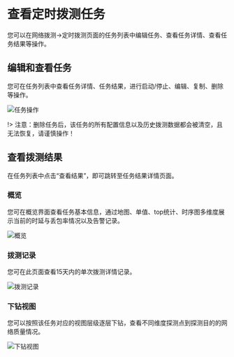# 查看定时拨测任务

您可以在网络拨测->定时拨测页面的任务列表中编辑任务、查看任务详情、查看任务结果等操作。

## 编辑和查看任务

您可在任务列表中查看任务详情、任务结果，进行启动/停止、编辑、复制、删除等操作。

![任务操作](C:\Users\User\Documents\GitHub\undt\images\任务列表操作.png)

!> 注意：删除任务后，该任务的所有配置信息以及历史拨测数据都会被清空，且无法恢复，请谨慎操作！

## 查看拨测结果

在任务列表中点击“查看结果”，即可跳转至任务结果详情页面。

### 概览

您可在概览界面查看任务基本信息，通过地图、单值、top统计、时序图多维度展示当前的时延与丢包率情况以及告警记录。

![概览](C:\Users\User\Documents\GitHub\undt\images\结果页概览.png)

### 拨测记录

您可在此页面查看15天内的单次拨测详情记录。

![拨测记录](C:\Users\User\Documents\GitHub\undt\images\拨测记录列表.png)

### 下钻视图

您可以按照该任务对应的视图层级逐层下钻，查看不同维度探测点到探测目的的网络质量情况。

![下钻视图](C:\Users\User\Documents\GitHub\undt\images\下钻视图.png)